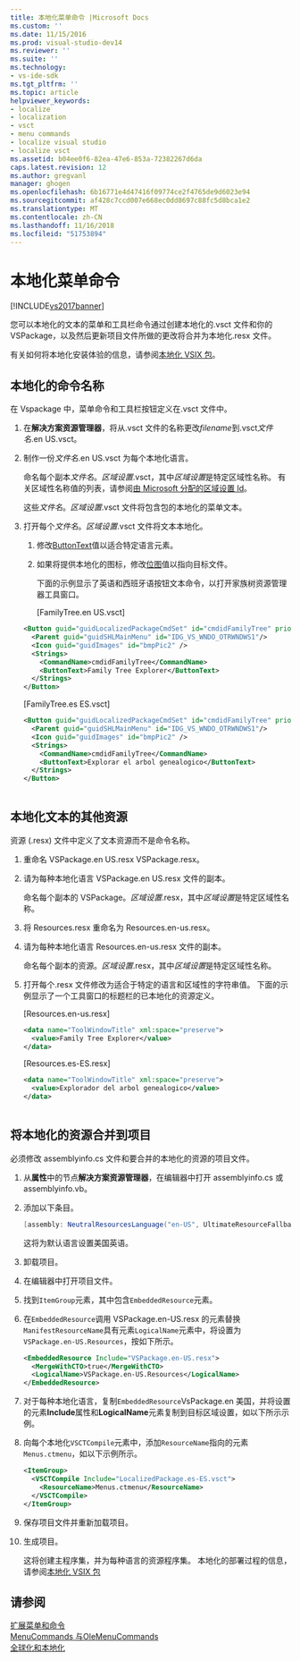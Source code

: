```yaml
---
title: 本地化菜单命令 |Microsoft Docs
ms.custom: ''
ms.date: 11/15/2016
ms.prod: visual-studio-dev14
ms.reviewer: ''
ms.suite: ''
ms.technology:
- vs-ide-sdk
ms.tgt_pltfrm: ''
ms.topic: article
helpviewer_keywords:
- localize
- localization
- vsct
- menu commands
- localize visual studio
- localize vsct
ms.assetid: b04ee0f6-82ea-47e6-853a-72382267d6da
caps.latest.revision: 12
ms.author: gregvanl
manager: ghogen
ms.openlocfilehash: 6b16771e4d47416f09774ce2f4765de9d6023e94
ms.sourcegitcommit: af428c7ccd007e668ec0dd8697c88fc5d8bca1e2
ms.translationtype: MT
ms.contentlocale: zh-CN
ms.lasthandoff: 11/16/2018
ms.locfileid: "51753894"
---
```

# <a name="localizing-menu-commands"></a>本地化菜单命令
[!INCLUDE[vs2017banner](../includes/vs2017banner.md)]

您可以本地化的文本的菜单和工具栏命令通过创建本地化的.vsct 文件和你的 VSPackage，以及然后更新项目文件所做的更改将合并为本地化.resx 文件。  
  
 有关如何将本地化安装体验的信息，请参阅[本地化 VSIX 包](../extensibility/localizing-vsix-packages.md)。  
  
## <a name="localizing-command-names"></a>本地化的命令名称  
 在 Vspackage 中，菜单命令和工具栏按钮定义在.vsct 文件中。  
  
1. 在**解决方案资源管理器**，将从.vsct 文件的名称更改*filename*到.vsct*文件名*.en US.vsct。  
  
2. 制作一份*文件名*.en US.vsct 为每个本地化语言。  
  
    命名每个副本*文件名*。*区域设置*.vsct，其中*区域设置*是特定区域性名称。 有关区域性名称值的列表，请参阅[由 Microsoft 分配的区域设置 Id](https://msdn.microsoft.com/library/windows/apps/jj657969.aspx)。  
  
    这些*文件名*。*区域设置*.vsct 文件将包含包的本地化的菜单文本。  
  
3. 打开每个*文件名*。*区域设置*.vsct 文件将文本本地化。  
  
   1. 修改[ButtonText](../extensibility/buttontext-element.md)值以适合特定语言元素。  
  
   2. 如果将提供本地化的图标，修改[位图](../extensibility/bitmap-element.md)值以指向目标文件。  
  
      下面的示例显示了英语和西班牙语按钮文本命令，以打开家族树资源管理器工具窗口。  
  
      [FamilyTree.en US.vsct]  
  
   ```xml  
   <Button guid="guidLocalizedPackageCmdSet" id="cmdidFamilyTree" priority="0x0100" type="Button">  
     <Parent guid="guidSHLMainMenu" id="IDG_VS_WNDO_OTRWNDWS1"/>  
     <Icon guid="guidImages" id="bmpPic2" />  
     <Strings>  
       <CommandName>cmdidFamilyTree</CommandName>  
       <ButtonText>Family Tree Explorer</ButtonText>  
     </Strings>  
   </Button>  
   ```  
  
    [FamilyTree.es ES.vsct]  
  
   ```xml  
   <Button guid="guidLocalizedPackageCmdSet" id="cmdidFamilyTree" priority="0x0100" type="Button">  
     <Parent guid="guidSHLMainMenu" id="IDG_VS_WNDO_OTRWNDWS1"/>  
     <Icon guid="guidImages" id="bmpPic2" />  
     <Strings>  
       <CommandName>cmdidFamilyTree</CommandName>  
       <ButtonText>Explorar el arbol genealogico</ButtonText>  
     </Strings>  
   </Button>  
  
   ```  
  
## <a name="localizing-other-text-resources"></a>本地化文本的其他资源  
 资源 (.resx) 文件中定义了文本资源而不是命令名称。  
  
1.  重命名 VSPackage.en US.resx VSPackage.resx。  
  
2.  请为每种本地化语言 VSPackage.en US.resx 文件的副本。  
  
     命名每个副本的 VSPackage。*区域设置*.resx，其中*区域设置*是特定区域性名称。  
  
3.  将 Resources.resx 重命名为 Resources.en-us.resx。  
  
4.  请为每种本地化语言 Resources.en-us.resx 文件的副本。  
  
     命名每个副本的资源。*区域设置*.resx，其中*区域设置*是特定区域性名称。  
  
5.  打开每个.resx 文件修改为适合于特定的语言和区域性的字符串值。 下面的示例显示了一个工具窗口的标题栏的已本地化的资源定义。  
  
     [Resources.en-us.resx]  
  
    ```xml  
    <data name="ToolWindowTitle" xml:space="preserve">  
      <value>Family Tree Explorer</value>  
    </data>  
    ```  
  
     [Resources.es-ES.resx]  
  
    ```xml  
    <data name="ToolWindowTitle" xml:space="preserve">  
      <value>Explorador del arbol genealogico</value>  
    </data>  
  
    ```  
  
## <a name="incorporating-localized-resources-into-the-project"></a>将本地化的资源合并到项目  
 必须修改 assemblyinfo.cs 文件和要合并的本地化的资源的项目文件。  
  
1.  从**属性**中的节点**解决方案资源管理器**，在编辑器中打开 assemblyinfo.cs 或 assemblyinfo.vb。  
  
2.  添加以下条目。  
  
    ```csharp  
    [assembly: NeutralResourcesLanguage("en-US", UltimateResourceFallbackLocation.Satellite)]  
    ```  
  
     这将为默认语言设置美国英语。  
  
3.  卸载项目。  
  
4.  在编辑器中打开项目文件。  
  
5.  找到`ItemGroup`元素，其中包含`EmbeddedResource`元素。  
  
6.  在`EmbeddedResource`调用 VSPackage.en-US.resx 的元素替换`ManifestResourceName`具有元素`LogicalName`元素中，将设置为`VSPackage.en-US.Resources`，按如下所示。  
  
    ```xml  
    <EmbeddedResource Include="VSPackage.en-US.resx">  
      <MergeWithCTO>true</MergeWithCTO>  
      <LogicalName>VSPackage.en-US.Resources</LogicalName>  
    </EmbeddedResource>  
    ```  
  
7.  对于每种本地化语言，复制`EmbeddedResource`VsPackage.en 美国，并将设置的元素**Include**属性和**LogicalName**元素复制到目标区域设置，如以下所示示例。  
  
8.  向每个本地化`VSCTCompile`元素中，添加`ResourceName`指向的元素`Menus.ctmenu`，如以下示例所示。  
  
    ```xml  
    <ItemGroup>  
      <VSCTCompile Include="LocalizedPackage.es-ES.vsct">  
        <ResourceName>Menus.ctmenu</ResourceName>  
      </VSCTCompile>  
    </ItemGroup>  
    ```  
  
9. 保存项目文件并重新加载项目。  
  
10. 生成项目。  
  
     这将创建主程序集，并为每种语言的资源程序集。 本地化的部署过程的信息，请参阅[本地化 VSIX 包](../extensibility/localizing-vsix-packages.md)  
  
## <a name="see-also"></a>请参阅  
 [扩展菜单和命令](../extensibility/extending-menus-and-commands.md)   
 [MenuCommands 与OleMenuCommands](../misc/menucommands-vs-olemenucommands.md)   
 [全球化和本地化](http://msdn.microsoft.com/library/9a59696b-d89b-45bd-946d-c75da4732d02)

